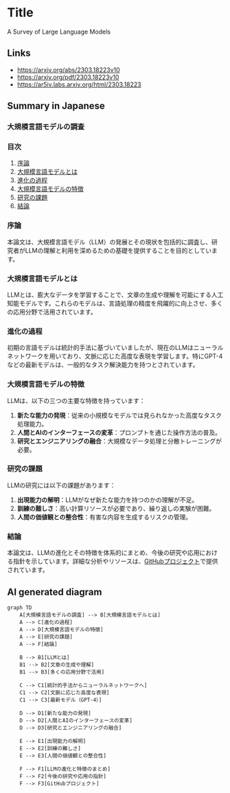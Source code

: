 # Title
A Survey of Large Language Models

## Links
- https://arxiv.org/abs/2303.18223v10
- https://arxiv.org/pdf/2303.18223v10
- https://ar5iv.labs.arxiv.org/html/2303.18223

## Summary in Japanese
### 大規模言語モデルの調査

### 目次
1. [序論](#序論)
2. [大規模言語モデルとは](#大規模言語モデルとは)
3. [進化の過程](#進化の過程)
4. [大規模言語モデルの特徴](#大規模言語モデルの特徴)
5. [研究の課題](#研究の課題)
6. [結論](#結論)

### 序論
本論文は、大規模言語モデル（LLM）の発展とその現状を包括的に調査し、研究者がLLMの理解と利用を深めるための基礎を提供することを目的としています。

### 大規模言語モデルとは
LLMとは、膨大なデータを学習することで、文章の生成や理解を可能にする人工知能モデルです。これらのモデルは、言語処理の精度を飛躍的に向上させ、多くの応用分野で活用されています。

### 進化の過程
初期の言語モデルは統計的手法に基づいていましたが、現在のLLMはニューラルネットワークを用いており、文脈に応じた高度な表現を学習します。特にGPT-4などの最新モデルは、一般的なタスク解決能力を持つとされています。

### 大規模言語モデルの特徴
LLMは、以下の三つの主要な特徴を持っています：
1. **新たな能力の発現**：従来の小規模なモデルでは見られなかった高度なタスク処理能力。
2. **人間とAIのインターフェースの変革**：プロンプトを通じた操作方法の普及。
3. **研究とエンジニアリングの融合**：大規模なデータ処理と分散トレーニングが必要。

### 研究の課題
LLMの研究には以下の課題があります：
1. **出現能力の解明**：LLMがなぜ新たな能力を持つのかの理解が不足。
2. **訓練の難しさ**：高い計算リソースが必要であり、繰り返しの実験が困難。
3. **人間の価値観との整合性**：有害な内容を生成するリスクの管理。

### 結論
本論文は、LLMの進化とその特徴を体系的にまとめ、今後の研究や応用における指針を示しています。詳細な分析やリソースは、[GitHubプロジェクト](https://github.com/RUCAIBox/LLMSurvey)で提供されています。

## AI generated diagram
```mermaid
graph TD
    A[大規模言語モデルの調査] --> B[大規模言語モデルとは]
    A --> C[進化の過程]
    A --> D[大規模言語モデルの特徴]
    A --> E[研究の課題]
    A --> F[結論]

    B --> B1[LLMとは]
    B1 --> B2[文章の生成や理解]
    B1 --> B3[多くの応用分野で活用]

    C --> C1[統計的手法からニューラルネットワークへ]
    C1 --> C2[文脈に応じた高度な表現]
    C1 --> C3[最新モデル（GPT-4）]

    D --> D1[新たな能力の発現]
    D --> D2[人間とAIのインターフェースの変革]
    D --> D3[研究とエンジニアリングの融合]

    E --> E1[出現能力の解明]
    E --> E2[訓練の難しさ]
    E --> E3[人間の価値観との整合性]

    F --> F1[LLMの進化と特徴のまとめ]
    F --> F2[今後の研究や応用の指針]
    F --> F3[GitHubプロジェクト]
```

